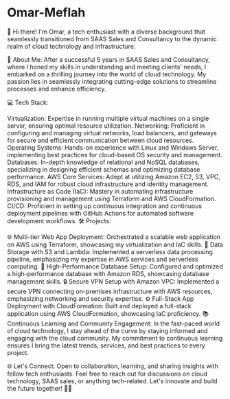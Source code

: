 # Omar-Meflah
👋 Hi there! I'm Omar, a tech enthusiast with a diverse background that seamlessly transitioned from SAAS Sales and Consultancy to the dynamic realm of cloud technology and infrastructure.

🚀 About Me:
After a successful 5 years in SAAS Sales and Consultancy, where I honed my skills in understanding and meeting clients' needs, I embarked on a thrilling journey into the world of cloud technology. My passion lies in seamlessly integrating cutting-edge solutions to streamline processes and enhance efficiency.

💻 Tech Stack:

Virtualization: Expertise in running multiple virtual machines on a single server, ensuring optimal resource utilization.
Networking: Proficient in configuring and managing virtual networks, load balancers, and gateways for secure and efficient communication between cloud resources.
Operating Systems: Hands-on experience with Linux and Windows Server, implementing best practices for cloud-based OS security and management.
Databases: In-depth knowledge of relational and NoSQL databases, specializing in designing efficient schemas and optimizing database performance.
AWS Core Services: Adept at utilizing Amazon EC2, S3, VPC, RDS, and IAM for robust cloud infrastructure and identity management.
Infrastructure as Code (IaC): Mastery in automating infrastructure provisioning and management using Terraform and AWS CloudFormation.
CI/CD: Proficient in setting up continuous integration and continuous deployment pipelines with GitHub Actions for automated software development workflows.
🛠️ Projects:

🌐 Multi-tier Web App Deployment: Orchestrated a scalable web application on AWS using Terraform, showcasing my virtualization and IaC skills.
💾 Data Storage with S3 and Lambda: Implemented a serverless data processing pipeline, emphasizing my expertise in AWS services and serverless computing.
🚀 High-Performance Database Setup: Configured and optimized a high-performance database with Amazon RDS, showcasing database management skills.
🔒 Secure VPN Setup with Amazon VPC: Implemented a secure VPN connecting on-premises infrastructure with AWS resources, emphasizing networking and security expertise.
⚙️ Full-Stack App Deployment with CloudFormation: Built and deployed a full-stack application using AWS CloudFormation, showcasing IaC proficiency.
📚 Continuous Learning and Community Engagement:
In the fast-paced world of cloud technology, I stay ahead of the curve by staying informed and engaging with the cloud community. My commitment to continuous learning ensures I bring the latest trends, services, and best practices to every project.

🌐 Let's Connect:
Open to collaboration, learning, and sharing insights with fellow tech enthusiasts. Feel free to reach out for discussions on cloud technology, SAAS sales, or anything tech-related. Let's innovate and build the future together! 🚀✨





